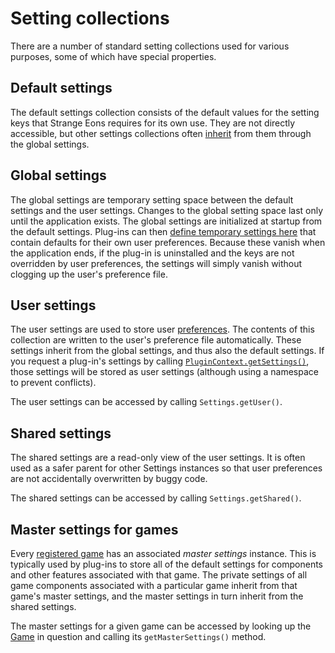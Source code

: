 # Setting collections

There are a number of standard setting collections used for various purposes, some of which have special properties.

## Default settings

The default settings collection consists of the default values for the setting keys that Strange Eons requires for its own use. They are not directly accessible, but other settings collections often [inherit](dm-setting-hierarchies.md) from them through the global settings.

## Global settings

The global settings are temporary setting space between the default settings and the user settings. Changes to the global setting space last only until the application exists. The global settings are initialized at startup from the default settings. Plug-ins can then [define temporary settings here](assets/javadoc/resources/RawSettings.html) that contain defaults for their own user preferences. Because these vanish when the application ends, if the plug-in is uninstalled and the keys are not overridden by user preferences, the settings will simply vanish without clogging up the user's preference file.

## User settings

The user settings are used to store user [preferences](um-ui-preferences.md). The contents of this collection are written to the user's preference file automatically. These settings inherit from the global settings, and thus also the default settings. If you request a plug-in's settings by calling [`PluginContext.getSettings()`](assets/javadoc/ca/cgjennings/apps/arkham/plugins/PluginContext.html), those settings will be stored as user settings (although using a namespace to prevent conflicts).

The user settings can be accessed by calling `Settings.getUser()`.

## Shared settings

The shared settings are a read-only view of the user settings. It is often used as a safer parent for other Settings instances so that user preferences are not accidentally overwritten by buggy code.

The shared settings can be accessed by calling `Settings.getShared()`.

## Master settings for games

Every [registered game](dm-register-game.md) has an associated *master settings* instance. This is typically used by plug-ins to store all of the default settings for components and other features associated with that game. The private settings of all game components associated with a particular game inherit from that game's master settings, and the master settings in turn inherit from the shared settings.

The master settings for a given game can be accessed by looking up the [Game](assets/javadoc/gamedata/Game.html) in question and calling its `getMasterSettings()` method.





